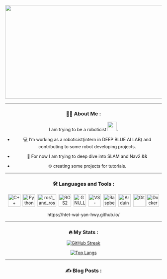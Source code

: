 <div id="header" align="center">
  <img src="https://images6.fanpop.com/image/photos/37100000/Hiro-Hamada-The-Robotics-Prodigy-big-hero-6-37125099-245-150.gif" width="600" height="300"/>
  <!-- <div id="badges">
    <a href="your-linkedin-URL">
      <img src="https://img.shields.io/badge/LinkedIn-blue?style=for-the-badge&logo=linkedin&logoColor=white" alt="LinkedIn Badge"/>
    </a>
    <a href="your-youtube-URL">
      <img src="https://img.shields.io/badge/YouTube-red?style=for-the-badge&logo=youtube&logoColor=white" alt="Youtube Badge"/>
    </a>
    <a href="your-twitter-URL">
      <img src="https://img.shields.io/badge/Twitter-blue?style=for-the-badge&logo=twitter&logoColor=white" alt="Twitter Badge"/>
    </a>
  </div>
  <img src="https://komarev.com/ghpvc/?username=your-github-username&style=flat-square&color=blue" alt=""/>
  <h1>
    hey there
    <img src="https://media.giphy.com/media/hvRJCLFzcasrR4ia7z/giphy.gif" width="30px"/>
  </h1>
</div> -->
  
<!-- <div align="center">
  <img src="https://media.giphy.com/media/dWesBcTLavkZuG35MI/giphy.gif" width="600" height="300"/>
</div> -->

---

### 👨‍💻 About Me :
I am trying to be a roboticist <img src="https://media.giphy.com/media/WUlplcMpOCEmTGBtBW/giphy.gif" width="30">.
- 💻 I’m working as a roboticist(intern in DEEP BLUE AI LAB) and contributing to some robot developing projects.

- 🤖 For now I am trying to deep dive into SLAM and Nav2  &&

- ⚙️ creating some projects for tutorials.

<!-- - :zap: In my free time, I solve problems on GeeksforGeeks and read tech articles. -->

<!-- - :mailbox:How to reach me: [![link_in link](your-linkedin-url) -->

---

### :hammer_and_wrench: Languages and Tools :
<div>
  <img src="https://fgp.dev/static/media/CDevelopmentImg1.7ef6978c.gif" title="C++" alt="C++" width="40" height="40"/>&nbsp;
  <img src="https://media.giphy.com/media/KAq5w47R9rmTuvWOWa/giphy.gif" title="Python" alt="Python" width="40" height="40"/>&nbsp;
  <img src="https://www.theconstructsim.com/wp-content/uploads/2018/12/ros1_vs_ros2.gif" title="ros1_and_ros2" alt="ros1_and_ros2" width="60" height="40"/>&nbsp;
  <img src="https://avatars.githubusercontent.com/u/3979232?s=280&v=4" title="ROS2" alt="ROS2" width="40" height="40"/>&nbsp;
  <img src="https://thumbs.gfycat.com/UnevenSomberGalapagossealion.webp" title="GNU_Linux" alt="GNU_Linux " width="40" height="40"/>&nbsp;
  <!-- <img src="https://github.com/devicons/devicon/blob/master/icons/css3/css3-plain-wordmark.svg"  title="CSS3" alt="CSS" width="40" height="40"/>&nbsp;
  <img src="https://github.com/devicons/devicon/blob/master/icons/html5/html5-original.svg" title="HTML5" alt="HTML" width="40" height="40"/>&nbsp;
  <img src="https://github.com/devicons/devicon/blob/master/icons/javascript/javascript-original.svg" title="JavaScript" alt="JavaScript" width="40" height="40"/>&nbsp;
  <img src="https://github.com/devicons/devicon/blob/master/icons/firebase/firebase-plain-wordmark.svg" title="Firebase" alt="Firebase" width="40" height="40"/>&nbsp;
  <img src="https://github.com/devicons/devicon/blob/master/icons/gatsby/gatsby-original.svg" title="Gatsby"  alt="Gatsby" width="40" height="40"/>&nbsp;-->
  <img src="https://media.giphy.com/media/v1.Y2lkPTc5MGI3NjExOGxlOGQxdnRmY3MzaTcwamQ4YTZlaDl0a3EybWMwNnRqY3QxZ3djYiZlcD12MV9pbnRlcm5hbF9naWZfYnlfaWQmY3Q9Zw/SS8CV2rQdlYNLtBCiF/giphy.gif" title="VS-code"  alt="VS-code" width="40" height="40"/>&nbsp; 
  <img src="http://4.bp.blogspot.com/-ym0yrARj9w8/VRo7_CEhY0I/AAAAAAAAWzc/8YR6_7tP12o/s1600/pilogo.gif" title="Raspberry pi" alt="Raspberry pi" width="40" height="40"/>&nbsp;
  <img src="https://media.giphy.com/media/mFDWuDppjQJjite6FS/giphy.gif" title="Arduino" alt="Arduino" width="40" height="40"/>&nbsp;
  <img src="https://media3.giphy.com/media/CwTvSiWflgCGKgz5eb/giphy.gif?cid=6c09b9528c7wc2cf7vi9c198gxdzxndmvt7zcre11zlfhyni&ep=v1_stickers_related&rid=giphy.gif&ct=s" title="Git" **alt="Git" width="40" height="40"/>
  <img src="https://res.cloudinary.com/practicaldev/image/fetch/s--dWKrPuMN--/c_limit%2Cf_auto%2Cfl_progressive%2Cq_66%2Cw_880/https://www.asadodevculture.com/wp-content/uploads/2021/07/docker-loading.gif" title="Docker" **alt="Docker" width="40" height="40"/>

  <p>https://htet-wai-yan-hwy.github.io/</p>
</div>

---

### :fire: My Stats :
[![GitHub Streak](http://github-readme-streak-stats.herokuapp.com?user=Htet-Wai-Yan-HWY&theme=dark&background=000000)](https://git.io/streak-stats)

[![Top Langs](https://github-readme-stats.vercel.app/api/top-langs/?username=Htet-Wai-Yan-HWY&layout=compact&theme=vision-friendly-dark)](https://github.com/anuraghazra/github-readme-stats)

---

### :writing_hand: Blog Posts :
<!-- BLOG-POST-LIST:START -->
<!-- BLOG-POST-LIST:END -->
